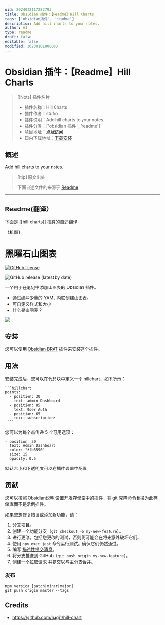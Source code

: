 ```yaml
---
uid: 2024022117282793
title: Obsidian 插件：【Readme】Hill Charts
tags: ['obsidian插件', 'readme']
description: Add hill charts to your notes.
author: AI
type: readme
draft: false
editable: false
modified: 20230101000000
---
```


# Obsidian 插件：【Readme】Hill Charts

> [!Note] 插件名片
> - 插件名称：Hill Charts
> - 插件作者：stufro
> - 插件说明：Add hill charts to your notes.
> - 插件分类：['obsidian 插件 ', 'readme']
> - 项目地址：[点我访问](https://github.com/stufro/obsidian-hill-charts)
> - 国内下载地址：[下载安装](https://pkmer.cn/products/plugin/pluginMarket/?hill-charts)

## 概述

Add hill charts to your notes.

> [!tip] 原文出处
>
>下面自述文件的来源于 [Readme](https://ghproxy.net/https://raw.githubusercontent.com/stufro/obsidian-hill-charts/master/README.md)

---

## Readme(翻译）

下面是 [[hill-charts]] 插件的自述翻译

【机翻】

# 黑曜石山图表

[![GitHub license](https://img.shields.io/github/license/stufro/obsidian-hill-charts)](https://github.com/stufro/obsidian-hill-charts/blob/main/LICENSE.txt)

![GitHub release (latest by date)](https://img.shields.io/github/v/release/stufro/obsidian-hill-charts)

一个用于在笔记中添加山图表的 Obsidian 插件。

- 通过编写少量的 YAML 内联创建山图表。
- 可自定义样式和大小
- [什么是山图表？](https://www.hillchart.co/blog/hill-chart-guide/)

![](https://cdn.pkmer.cn/covers/hill-charts_2_0.png!pkmer)

## 安装

您可以使用 [Obsidian BRAT](https://github.com/TfTHacker/obsidian42-brat) 插件来安装这个插件。

## 用法

安装完成后，您可以在代码块中定义一个 hillchart，如下所示：

```
```hillchart
points:
  - position: 30
    text: Admin Dashboard
  - position: 85
    text: User Auth
  - position: 65
    text: Subscriptions
 ```
```

您可以为每个点传递 5 个可用选项：

```
- position: 30
  text: Admin Dashboard
  color: "#fb3590"
  size: 15
  opacity: 0.5
```

默认大小和不透明度可以在插件设置中配置。

## 贡献

您可以按照 [Obsidian说明](https://docs.obsidian.md/Plugins/Getting+started/Build+a+plugin) 设置开发存储库中的插件，将 git 克隆命令替换为此存储库而不是示例插件。

如果您想修复错误或添加新功能，请：

1. [分叉项目](https://docs.github.com/en/pull-requests/collaborating-with-pull-requests/working-with-forks/about-forks)。
2. 创建一个功能分支（`git checkout -b my-new-feature`）。
3. 进行更改。包括您更改的测试，否则我可能会在将来意外破坏它们。
4. 使用 `npm exec jest` 命令运行测试。确保它们仍然通过。
5. 编写 [描述性提交消息](https://tbaggery.com/2008/04/19/a-note-about-git-commit-messages.html)。
6. 将分支推送到 GitHub（`git push origin my-new-feature`）。
7. [创建一个拉取请求](https://docs.github.com/en/pull-requests/collaborating-with-pull-requests/proposing-changes-to-your-work-with-pull-requests/creating-a-pull-request) 并提交以与主分支合并。

### 发布

```
npm version [patch|minor|major]
git push origin master --tags
```

## Credits

- <https://github.com/nagi1/hill-chart>



